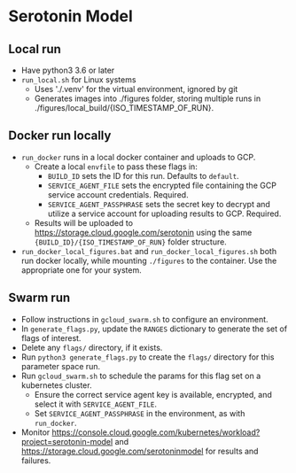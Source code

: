 # Serotonin Model

## Local run
*   Have python3 3.6 or later
*   `run_local.sh` for Linux systems
	*   Uses './.venv' for the virtual environment, ignored by git
	*   Generates images into ./figures folder, storing multiple
		runs in ./figures/local_build/{ISO_TIMESTAMP_OF_RUN}.

## Docker run locally
*   `run_docker` runs in a local docker container and uploads to GCP.
    *   Create a local `envfile` to pass these flags in:
		*   `BUILD_ID` sets the ID for this run. Defaults to `default`.
		*   `SERVICE_AGENT_FILE` sets the encrypted file containing the
			GCP service account credentials. Required.
		*   `SERVICE_AGENT_PASSPHRASE` sets the secret key to decrypt and
			utilize a service account for uploading results to GCP. Required.
    *   Results will be uploaded to
		https://storage.cloud.google.com/serotonin using the same
		`{BUILD_ID}/{ISO_TIMESTAMP_OF_RUN}` folder structure.
*   `run_docker_local_figures.bat` and `run_docker_local_figures.sh`
    both run docker locally, while mounting `./figures` to the
	container. Use the appropriate one for your system.

## Swarm run
*   Follow instructions in `gcloud_swarm.sh` to configure an environment.
*   In `generate_flags.py`, update the `RANGES` dictionary to generate
    the set of flags of interest.
*   Delete any `flags/` directory, if it exists.
*   Run `python3 generate_flags.py` to create the `flags/` directory
	for this parameter space run. 
*   Run `gcloud_swarm.sh` to schedule the params for this flag set on
    a kubernetes cluster.
	*   Ensure the correct service agent key is available, encrypted,
	    and select it with `SERVICE_AGENT_FILE`.
    *   Set `SERVICE_AGENT_PASSPHRASE` in the environment, as with
	    `run_docker`.
*   Monitor https://console.cloud.google.com/kubernetes/workload?project=serotonin-model
    and https://storage.cloud.google.com/serotoninmodel for results and failures.
